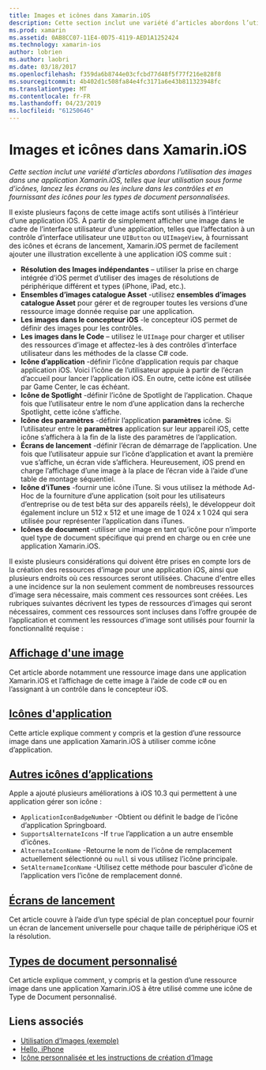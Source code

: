 ```yaml
---
title: Images et icônes dans Xamarin.iOS
description: Cette section inclut une variété d’articles abordons l’utilisation des images dans une application Xamarin.iOS, telles que leur utilisation sous forme d’icônes, lancez les écrans ou les inclure dans les contrôles et en fournissant des icônes pour les types de document personnalisées.
ms.prod: xamarin
ms.assetid: 0AB8CC07-11E4-0D75-4119-AED1A1252424
ms.technology: xamarin-ios
author: lobrien
ms.author: laobri
ms.date: 03/18/2017
ms.openlocfilehash: f359da6b8744e03cfcbd77d48f5f77f216e828f8
ms.sourcegitcommit: 4b402d1c508fa84e4fc3171a6e43b811323948fc
ms.translationtype: MT
ms.contentlocale: fr-FR
ms.lasthandoff: 04/23/2019
ms.locfileid: "61250646"
---
```

# <a name="images-and-icons-in-xamarinios"></a>Images et icônes dans Xamarin.iOS

_Cette section inclut une variété d’articles abordons l’utilisation des images dans une application Xamarin.iOS, telles que leur utilisation sous forme d’icônes, lancez les écrans ou les inclure dans les contrôles et en fournissant des icônes pour les types de document personnalisées._

Il existe plusieurs façons de cette image actifs sont utilisés à l’intérieur d’une application iOS. À partir de simplement afficher une image dans le cadre de l’interface utilisateur d’une application, telles que l’affectation à un contrôle d’interface utilisateur une `UIButton` ou `UIImageView`, à fournissant des icônes et écrans de lancement, Xamarin.iOS permet de facilement ajouter une illustration excellente à une application iOS comme suit : 

- **Résolution des Images indépendantes** – utiliser la prise en charge intégrée d’iOS permet d’utiliser des images de résolutions de périphérique différent et types (iPhone, iPad, etc.).
- **Ensembles d’images catalogue Asset** -utilisez **ensembles d’images catalogue Asset** pour gérer et de regrouper toutes les versions d’une ressource image donnée requise par une application.
- **Les images dans le concepteur iOS** -le concepteur iOS permet de définir des images pour les contrôles.
- **Les images dans le Code** – utilisez le `UIImage` pour charger et utiliser des ressources d’image et affectez-les à des contrôles d’interface utilisateur dans les méthodes de la classe C# code.
- **Icône d’application** -définir l’icône d’application requis par chaque application iOS. Voici l’icône de l’utilisateur appuie à partir de l’écran d’accueil pour lancer l’application iOS. En outre, cette icône est utilisée par Game Center, le cas échéant.
- **Icône de Spotlight** -définir l’icône de Spotlight de l’application. Chaque fois que l’utilisateur entre le nom d’une application dans la recherche Spotlight, cette icône s’affiche.
- **Icône des paramètres** -définir l’application **paramètres** icône. Si l’utilisateur entre le **paramètres** application sur leur appareil iOS, cette icône s’affichera à la fin de la liste des paramètres de l’application. 
- **Écrans de lancement** -définir l’écran de démarrage de l’application. Une fois que l’utilisateur appuie sur l’icône d’application et avant la première vue s’affiche, un écran vide s’affichera. Heureusement, iOS prend en charge l’affichage d’une image à la place de l’écran vide à l’aide d’une table de montage séquentiel. 
- **Icône d’iTunes** -fournir une icône iTune. Si vous utilisez la méthode Ad-Hoc de la fourniture d’une application (soit pour les utilisateurs d’entreprise ou de test bêta sur des appareils réels), le développeur doit également inclure un 512 x 512 et une image de 1 024 x 1 024 qui sera utilisée pour représenter l’application dans iTunes.
- **Icônes de document** -utiliser une image en tant qu’icône pour n’importe quel type de document spécifique qui prend en charge ou en crée une application Xamarin.iOS.

Il existe plusieurs considérations qui doivent être prises en compte lors de la création des ressources d’image pour une application iOS, ainsi que plusieurs endroits où ces ressources seront utilisées. Chacune d'entre elles a une incidence sur la non seulement comment de nombreuses ressources d’image sera nécessaire, mais comment ces ressources sont créées. Les rubriques suivantes décrivent les types de ressources d’images qui seront nécessaires, comment ces ressources sont incluses dans l’offre groupée de l’application et comment les ressources d’image sont utilisés pour fournir la fonctionnalité requise :


## <a name="displaying-an-imageiosapp-fundamentalsimages-iconsdisplaying-an-imagemd"></a>[Affichage d'une image](~/ios/app-fundamentals/images-icons/displaying-an-image.md)

Cet article aborde notamment une ressource image dans une application Xamarin.iOS et l’affichage de cette image à l’aide de code c# ou en l’assignant à un contrôle dans le concepteur iOS.

## <a name="application-iconsiosapp-fundamentalsimages-iconsapp-iconsmd"></a>[Icônes d'application](~/ios/app-fundamentals/images-icons/app-icons.md)

Cette article explique comment y compris et la gestion d’une ressource image dans une application Xamarin.iOS à utiliser comme icône d’application.

## <a name="alternate-app-iconsiosapp-fundamentalsimages-iconsalternate-app-iconsmd"></a>[Autres icônes d’applications](~/ios/app-fundamentals/images-icons/alternate-app-icons.md)

Apple a ajouté plusieurs améliorations à iOS 10.3 qui permettent à une application gérer son icône :

 - `ApplicationIconBadgeNumber` -Obtient ou définit le badge de l’icône d’application Springboard.
 - `SupportsAlternateIcons` -If `true` l’application a un autre ensemble d’icônes.
 - `AlternateIconName` -Retourne le nom de l’icône de remplacement actuellement sélectionné ou `null` si vous utilisez l’icône principale.
 - `SetAlternameIconName` -Utilisez cette méthode pour basculer d’icône de l’application vers l’icône de remplacement donné.


## <a name="launch-screensiosapp-fundamentalsimages-iconslaunch-screensmd"></a>[Écrans de lancement](~/ios/app-fundamentals/images-icons/launch-screens.md)

Cet article couvre à l’aide d’un type spécial de plan conceptuel pour fournir un écran de lancement universelle pour chaque taille de périphérique iOS et la résolution.

## <a name="custom-document-typesiosapp-fundamentalsimages-iconscustom-document-typesmd"></a>[Types de document personnalisé](~/ios/app-fundamentals/images-icons/custom-document-types.md)

Cet article explique comment, y compris et la gestion d’une ressource image dans une application Xamarin.iOS à être utilisé comme une icône de Type de Document personnalisé.



## <a name="related-links"></a>Liens associés

- [Utilisation d’Images (exemple)](https://developer.xamarin.com/samples/WorkingWithImages/)
- [Hello, iPhone](~/ios/get-started/hello-ios/index.md)
- [Icône personnalisée et les instructions de création d’Image](https://developer.apple.com/library/ios/#documentation/UserExperience/Conceptual/MobileHIG/IconsImages/IconsImages.html)
